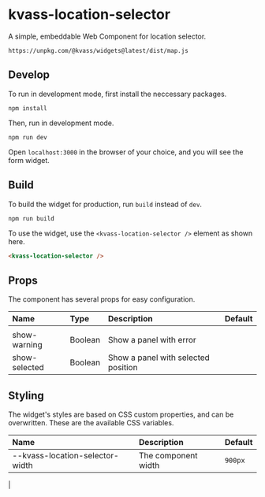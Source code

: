 # kvass-location-selector

A simple, embeddable Web Component for location selector.

`https://unpkg.com/@kvass/widgets@latest/dist/map.js`

## Develop

To run in development mode, first install the neccessary packages.

```
npm install
```

Then, run in development mode.

```
npm run dev
```

Open `localhost:3000` in the browser of your choice, and you will see the form widget.

## Build

To build the widget for production, run `build` instead of `dev`.

```
npm run build
```

To use the widget, use the `<kvass-location-selector />` element as shown here.

```html
<kvass-location-selector />
```

## Props

The component has several props for easy configuration.

| Name          | Type    | Description                         | Default |
| :------------ | :------ | :---------------------------------- | :------ |
|               |
| show-warning  | Boolean | Show a panel with error             |         |
| show-selected | Boolean | Show a panel with selected position |         |

## Styling

The widget's styles are based on CSS custom properties, and can be overwritten.
These are the available CSS variables.

| Name                            | Description         | Default |
| :------------------------------ | :------------------ | :------ |
| --kvass-location-selector-width | The component width | `900px` |

|
